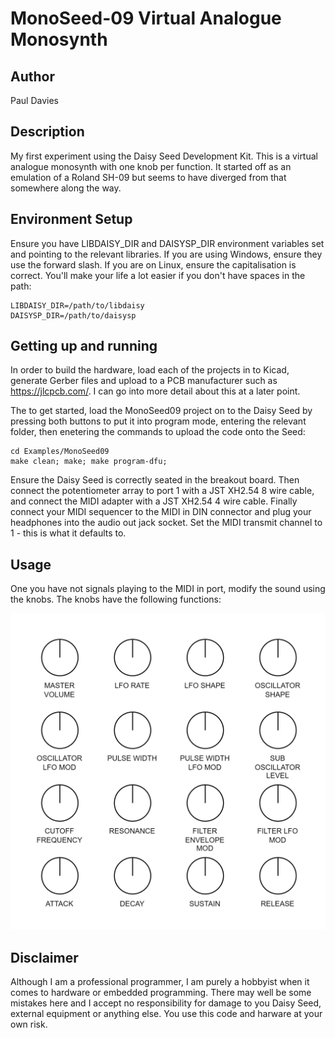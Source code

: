 # MonoSeed-09 Virtual Analogue Monosynth

## Author

Paul Davies

## Description

My first experiment using the Daisy Seed Development Kit. This is a virtual analogue monosynth with one knob per function. It started off as an emulation of a Roland SH-09 but seems to have diverged from that somewhere along the way.

## Environment Setup

Ensure you have LIBDAISY_DIR and DAISYSP_DIR environment variables set and pointing to the relevant libraries. If you are using Windows, ensure they use the forward slash. If you are on Linux, ensure the capitalisation is correct. You'll make your life a lot easier if you don't have spaces in the path:

```
LIBDAISY_DIR=/path/to/libdaisy
DAISYSP_DIR=/path/to/daisysp
```

## Getting up and running

In order to build the hardware, load each of the projects in to Kicad, generate Gerber files and upload to a PCB manufacturer such as https://jlcpcb.com/. I can go into more detail about this at a later point.

The to get started, load the MonoSeed09 project on to the Daisy Seed by pressing both buttons to put it into program mode, entering the relevant folder, then enetering the commands to upload the code onto the Seed:

```
cd Examples/MonoSeed09
make clean; make; make program-dfu;
```

Ensure the Daisy Seed is correctly seated in the breakout board. Then connect the potentiometer array to port 1 with a JST XH2.54 8 wire cable, and connect the MIDI adapter with a JST XH2.54 4 wire cable. Finally connect your MIDI sequencer to the MIDI in DIN connector and plug your headphones into the audio out jack socket. Set the MIDI transmit channel to 1 - this is what it defaults to.

## Usage

One you have not signals playing to the MIDI in port, modify the sound using the knobs. The knobs have the following functions:

![potentiometer layout](./PotentiometerLayout.png)

## Disclaimer

Although I am a professional programmer, I am purely a hobbyist when it comes to hardware or embedded programming. There may well be some mistakes here and I accept no responsibility for damage to you Daisy Seed, external equipment or anything else. You use this code and harware at your own risk.
